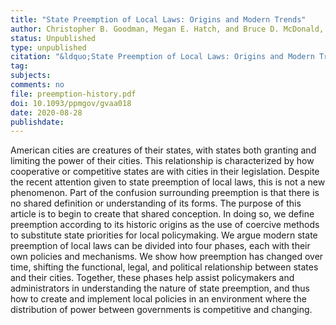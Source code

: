 ```yaml
---
title: "State Preemption of Local Laws: Origins and Modern Trends"
author: Christopher B. Goodman, Megan E. Hatch, and Bruce D. McDonald, III
status: Unpublished
type: unpublished
citation: "&ldquo;State Preemption of Local Laws: Origins and Modern Trends.&ldquo; <em>Perspectives on Public Management & Governance</em>"
tag:
subjects:
comments: no
file: preemption-history.pdf
doi: 10.1093/ppmgov/gvaa018
date: 2020-08-28
publishdate:
---
```


American cities are creatures of their states, with states both granting and limiting the power of their cities. This relationship is characterized by how cooperative or competitive states are with cities in their legislation. Despite the recent attention given to state preemption of local laws, this is not a new phenomenon. Part of the confusion surrounding preemption is that there is no shared definition or understanding of its forms. The purpose of this article is to begin to create that shared conception. In doing so, we define preemption according to its historic origins as the use of coercive methods to substitute state priorities for local policymaking. We argue modern state preemption of local laws can be divided into four phases, each with their own policies and mechanisms. We show how preemption has changed over time, shifting the functional, legal, and political relationship between states and their cities. Together, these phases help assist policymakers and administrators in understanding the nature of state preemption, and thus how to create and implement local policies in an environment where the distribution of power between governments is competitive and changing.
